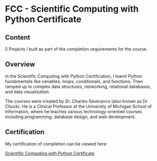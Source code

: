 # FCC - Scientific Computing with Python Certificate

## Content
5 Projects I built as part of the completion requirements for the course.

## Overview
In the Scientific Computing with Python Certification, I learnt Python fundamentals like variables, 
loops, conditionals, and functions. Then ramped up to complex data structures, networking, relational databases, and data visualization.

The courses were created by Dr. Charles Severance (also known as Dr. Chuck). He is a Clinical Professor at the University of Michigan School of Information, 
where he teaches various technology-oriented courses including programming, database design, and web development.

## Certification
My certification of completion can be viewed here:

<a href="https://www.freecodecamp.org/certification/hisyam_imran/scientific-computing-with-python-v7">Scientific Computing with Python Certificate</a> 



